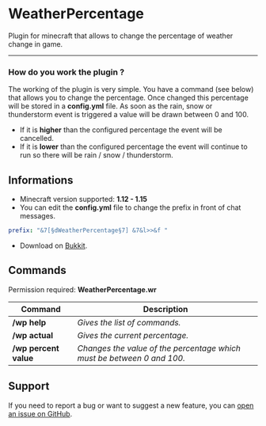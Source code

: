 # WeatherPercentage

Plugin for minecraft that allows to change the percentage of weather change in game.

---

### How do you work the plugin ?
The working of the plugin is very simple. You have a command (see below) that allows you to change the percentage. Once changed this percentage will be stored in a **config.yml** file.
As soon as the rain, snow or thunderstorm event is triggered a value will be drawn between 0 and 100. 
 - If it is **higher** than the configured percentage the event will be cancelled.
 - If it is **lower** than the configured percentage the event will continue to run so there will be rain / snow / thunderstorm.

## Informations

- Minecraft version supported: **1.12 - 1.15**
- You can edit the **config.yml** file to change the prefix in front of chat messages.

```yml
prefix: "&7[§dWeatherPercentage§7] &7&l>>&f "
```
- Download on [Bukkit]().

## Commands

Permission required: **WeatherPercentage.wr**

Command | Description 
--- | --- 
**/wp help** | *Gives the list of commands.* 
**/wp actual** | *Gives the current percentage.* 
**/wp percent value** | *Changes the value of the percentage which must be between 0 and 100.* 

## Support

If you need to report a bug or want to suggest a new feature, you can [open an issue on GitHub](https://github.com/Eowalim/WeatherPercentage/issues/new/choose).
